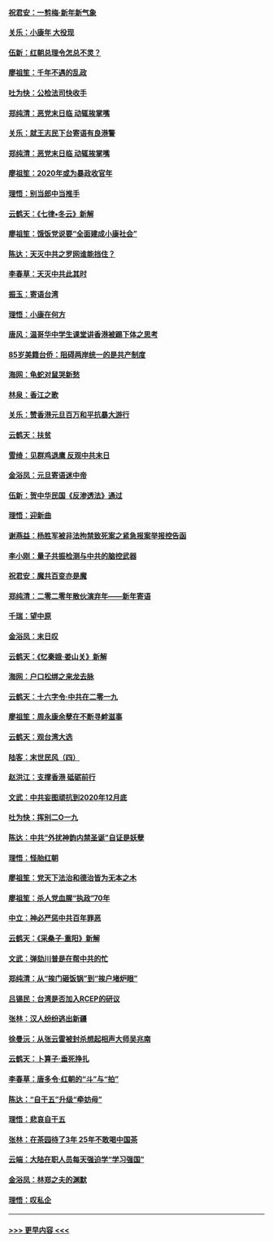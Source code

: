 #### [祝君安：一剪梅‧新年新气象](../pages/nsc993/n11776340.md?t=01090911) 
#### [关乐：小康年 大役现](../pages/nsc993/n11774213.md?t=01090911) 
#### [伍新：红朝总理令怎总不灵？](../pages/nsc993/n11770813.md?t=01090911) 
#### [廖祖笙：千年不遇的乱政](../pages/nsc993/n11770373.md?t=01090911) 
#### [吐为快：公检法司快收手](../pages/nsc993/n11770359.md?t=01090911) 
#### [郑纯清：恶党末日临 动辄挨掌嘴](../pages/nsc993/n11769912.md?t=01090911) 
#### [关乐：就王志民下台寄语有良港警](../pages/nsc993/n11769903.md?t=01090911) 
#### [郑纯清：恶党末日临 动辄挨掌嘴](../pages/nsc993/n11769356.md?t=01090911) 
#### [廖祖笙：2020年或为暴政收官年](../pages/nsc993/n11768216.md?t=01090911) 
#### [理悟：别当郎中当推手](../pages/nsc993/n11768243.md?t=01090911) 
#### [云鹤天：《七律▪冬云》新解](../pages/nsc993/n11768204.md?t=01090911) 
#### [廖祖笙：饿饭党说要“全面建成小康社会”](../pages/nsc993/n11767482.md?t=01090911) 
#### [陈达：天灭中共之罗网谁能挡住？](../pages/nsc993/n11767465.md?t=01090911) 
#### [李春草：天灭中共此其时](../pages/nsc993/n11767452.md?t=01090911) 
#### [振玉：寄语台湾](../pages/nsc993/n11767432.md?t=01090911) 
#### [理悟：小康在何方](../pages/nsc993/n11767394.md?t=01090911) 
#### [唐风：温哥华中学生课堂讲香港被踢下体之思考](../pages/nsc993/n11766848.md?t=01090911) 
#### [85岁美籍台侨：阻碍两岸统一的是共产制度](../pages/nsc993/n11765043.md?t=01090911) 
#### [海网：龟蛇对鼠哭新愁](../pages/nsc993/n11764895.md?t=01090911) 
#### [林泉：香江之歌](../pages/nsc993/n11764415.md?t=01090911) 
#### [关乐：赞香港元旦百万和平抗暴大游行](../pages/nsc993/n11764382.md?t=01090911) 
#### [云鹤天：扶贫](../pages/nsc993/n11764245.md?t=01090911) 
#### [雪绮：见群鸡退鹰  反观中共末日](../pages/nsc993/n11762112.md?t=01090911) 
#### [金浴凤：元旦寄语迷中帝](../pages/nsc993/n11761788.md?t=01090911) 
#### [伍新：贺中华民国《反渗透法》通过](../pages/nsc993/n11761994.md?t=01090911) 
#### [理悟：迎新曲](../pages/nsc993/n11761152.md?t=01090911) 
#### [谢燕益：杨胜军被非法拘禁致死案之紧急报案举报控告函](../pages/nsc993/n11756134.md?t=01090911) 
#### [李小刚：量子共振检测与中共的脑控武器](../pages/nsc993/n11754518.md?t=01090911) 
#### [祝君安：魔共百变亦是魔](../pages/nsc993/n11754469.md?t=01090911) 
#### [郑纯清：二零二零年散伙演弃年——新年寄语](../pages/nsc993/n11754195.md?t=01090911) 
#### [千瑞：望中原](../pages/nsc993/n11754159.md?t=01090911) 
#### [金浴凤：末日叹](../pages/nsc993/n11752359.md?t=01090911) 
#### [云鹤天：《忆秦娥‧娄山关》新解](../pages/nsc993/n11752348.md?t=01090911) 
#### [海网：户口松绑之来龙去脉](../pages/nsc993/n11752328.md?t=01090911) 
#### [云鹤天：十六字令‧中共在二零一九](../pages/nsc993/n11752305.md?t=01090911) 
#### [廖祖笙：周永康余孽在不断寻衅滋事](../pages/nsc993/n11751013.md?t=01090911) 
#### [云鹤天：观台湾大选](../pages/nsc993/n11751007.md?t=01090911) 
#### [陆客：末世民风（四）](../pages/nsc993/n11749203.md?t=01090911) 
#### [赵洪江：支撑香港 砥砺前行](../pages/nsc993/n11748482.md?t=01090911) 
#### [文武：中共妄图顽抗到2020年12月底](../pages/nsc993/n11748446.md?t=01090911) 
#### [吐为快：挥别二O一九](../pages/nsc993/n11748411.md?t=01090911) 
#### [陈达：中共“外扰神韵内禁圣诞”自证是妖孽](../pages/nsc993/n11748226.md?t=01090911) 
#### [理悟：怪胎红朝](../pages/nsc993/n11748206.md?t=01090911) 
#### [廖祖笙：党天下法治和德治皆为无本之木](../pages/nsc993/n11748135.md?t=01090911) 
#### [廖祖笙：杀人党血腥“执政”70年](../pages/nsc993/n11745144.md?t=01090911) 
#### [中立：神必严惩中共百年罪恶](../pages/nsc993/n11744970.md?t=01090911) 
#### [云鹤天：《采桑子‧重阳》新解](../pages/nsc993/n11744948.md?t=01090911) 
#### [文武：弹劾川普是在帮中共的忙](../pages/nsc993/n11744758.md?t=01090911) 
#### [郑纯清：从“挨门砸饭锅”到“挨户堵炉眼”](../pages/nsc993/n11744745.md?t=01090911) 
#### [吕锡民：台湾是否加入RCEP的研议](../pages/nsc993/n11744701.md?t=01090911) 
#### [张林：汉人纷纷逃出新疆](../pages/nsc993/n11743530.md?t=01090911) 
#### [徐曼沅：从张云雷被封杀想起相声大师吴兆南](../pages/nsc993/n11741816.md?t=01090911) 
#### [云鹤天：卜算子‧垂死挣扎](../pages/nsc993/n11739956.md?t=01090911) 
#### [李春草：唐多令‧红朝的“斗”与“拍”](../pages/nsc993/n11739830.md?t=01090911) 
#### [陈达：“自干五”升级“牵妨母”](../pages/nsc993/n11739724.md?t=01090911) 
#### [理悟：悲哀自干五](../pages/nsc993/n11739547.md?t=01090911) 
#### [张林：在茶园待了3年 25年不敢喝中国茶](../pages/nsc993/n11739240.md?t=01090911) 
#### [云端：大陆在职人员每天强迫学“学习强国”](../pages/nsc993/n11738735.md?t=01090911) 
#### [金浴凤：林郑之夫的渊默](../pages/nsc993/n11737735.md?t=01090911) 
#### [理悟：叹私企](../pages/nsc993/n11737715.md?t=01090911) 

----
#### [ >>> 更早内容 <<< ](../indexes/nsc993-earlier.md)
